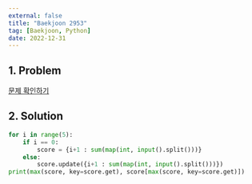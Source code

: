 ```yaml
---
external: false
title: "Baekjoon 2953"
tag: [Baekjoon, Python]
date: 2022-12-31
---
```


## 1. Problem

[문제 확인하기](https://www.acmicpc.net/problem/2953)

## 2. Solution

```python
for i in range(5):
    if i == 0: 
        score = {i+1 : sum(map(int, input().split()))}
    else:
        score.update({i+1 : sum(map(int, input().split()))})
print(max(score, key=score.get), score[max(score, key=score.get)])
```
